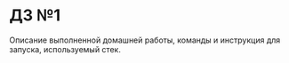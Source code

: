 # ДЗ №1

Описание выполненной домашней работы, команды и инструкция для запуска, используемый стек.
